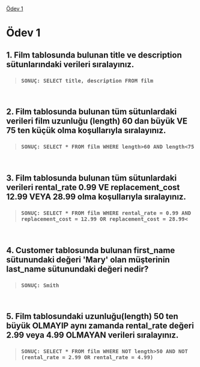 <a href='ÖDEV 1'>Ödev 1</a><br>



# <p id = 'ÖDEV 1' > Ödev 1 </p>
## 1. Film tablosunda bulunan title ve description sütunlarındaki verileri sıralayınız.

>### ```SONUÇ: SELECT title, description FROM film```
<br>

## 2. Film tablosunda bulunan tüm sütunlardaki verileri film uzunluğu (length) 60 dan büyük VE 75 ten küçük olma koşullarıyla sıralayınız.

>### ```SONUÇ: SELECT * FROM film WHERE length>60 AND length<75```
<br>

## 3. Film tablosunda bulunan tüm sütunlardaki verileri rental_rate 0.99 VE replacement_cost 12.99 VEYA 28.99 olma koşullarıyla sıralayınız.

>### ```SONUÇ: SELECT * FROM film WHERE rental_rate = 0.99 AND replacement_cost = 12.99 OR replacement_cost = 28.99<```
<br>

## 4. Customer tablosunda bulunan first_name sütunundaki değeri 'Mary' olan müşterinin last_name sütunundaki değeri nedir?

>### ```SONUÇ: Smith```
<br>

## 5. Film tablosundaki uzunluğu(length) 50 ten büyük OLMAYIP aynı zamanda rental_rate değeri 2.99 veya 4.99 OLMAYAN verileri sıralayınız.

>### ```SONUÇ: SELECT * FROM film WHERE NOT length>50 AND NOT (rental_rate = 2.99 OR rental_rate = 4.99)```
<br>